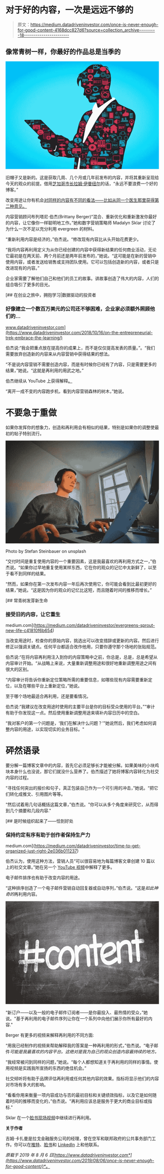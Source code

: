 # 对于好的内容，一次是远远不够的

> 原文：<https://medium.datadriveninvestor.com/once-is-never-enough-for-good-content-4168dcc827d6?source=collection_archive---------18----------------------->

## 像常青树一样，你最好的作品总是当季的

![](img/419e07f8369e70118760491d6ca30153.png)

旧帽子又是新的。这是获取几周、几个月或几年前发布的内容，并将其重新呈现给今天的观众的前提。借用[芝加哥市长拉姆·伊曼纽尔](https://www.youtube.com/watch?v=Pb-YuhFWCr4)的话，“永远不要浪费一个好的博客。”

改变用途让你有机会[对同样的内容有不同的看法——比如从同一个医生那里获得第二种意见。](https://www.datadriveninvestor.com/2019/02/01/evergreens-sprout-new-life/)

内容营销顾问布列塔尼·伯杰(Brittany Berger)“混合、重新优化和重新激发你最好的内容，让它像你一样聪明地工作。”她和数字营销策略师 Madalyn Sklar 讨论了为什么一次不足以充分利用 evergreen 的材料。

“重新利用内容是经济的，”伯杰说。“修改现有内容比从头开始花费更少。

“我将内容再利用定义为从你已经创建的内容中获得新结果的任何商业活动，无论它最初是在两天前、两个月前还是两年前发布的，”她说。“这可能是在新的营销中使用内容，或者发送给销售或支持团队使用。它可以包括创造新的内容，或者只是改进现有的内容。”

企业家需要了解他们自己和他们的员工的故事。讲故事创造了伟大的内容，人们的组合吸引了更多的目光。

[](https://www.datadriveninvestor.com/2018/10/16/on-the-entrepreneurial-trek-embrace-the-learning/) [## 在创业之旅中，拥抱学习|数据驱动的投资者

### 好像建立一个数百万美元的公司还不够困难，企业家必须额外照顾他们的…

www.datadriveninvestor.com](https://www.datadriveninvestor.com/2018/10/16/on-the-entrepreneurial-trek-embrace-the-learning/) 

伯杰说:“我会把重点放在提高你的成果上，而不是仅仅提高发表的质量。”。“我们需要放弃创造新的内容来从内容营销中获得结果的想法。

“不是说内容营销不需要创造内容，而是有时候你已经有了内容，只是需要更多的结果，”她说。“这就是再利用的用武之地。”

伯杰继续从 YouTube 上获得解释[。](https://www.youtube.com/watch?v=hAHUxDuy-Ws)

“离开一成不变的内容跑步机，看到内容营销森林的树木，”她说。

# 不要急于重做

如果你发挥你的想象力，创造和再利用会有相似的结果，特别是如果你的调整使最初的帖子特别流行。

![](img/b96baf0f7c817e0eb344a8ee2e02aafc.png)

Photo by Stefan Steinbauer on unsplash

“交付时间是重复使用内容的一个重要因素，这是我最喜欢的再利用方式之一，”伯杰说。“如果你过早地重复使用某样东西，它在你的观众的记忆中太新鲜了，以至于看不到同样的结果。

“然而，如果你在第一次发布内容一年后再次使用它，你可能会看到比最初更好的结果，”她说。“这是因为你的观众的记忆比这短，而且随着时间的推移而增长。”

[](https://medium.com/datadriveninvestor/evergreens-sprout-new-life-c41810f6b654) [## 常青树发芽新生命

### 接受旧的内容，让它重生

medium.com](https://medium.com/datadriveninvestor/evergreens-sprout-new-life-c41810f6b654) 

当改变用途时，检查你的原始内容，挑选出可以改变措辞或更新的内容。然后进行修正以强调关键点。任何平台都适合改作他用，只要你遵守那个场地的张贴规范。

伯杰说:“在将内容再利用注入到你的内容策略中之前，你总是，总是，总是希望从内容审计开始。“从战略上来说，大量重新调整用途和很好地重新调整用途之间有很大的区别。

“内容审计将告诉你重新定位策略所需的重要信息，如哪些现有内容需要重新定位，以及在哪些平台上重新定位，”她说。

至于哪个场地最适合再利用，还是要看情况。

伯杰说:“我建议在改变用途时使用的主要平台是你的目标受众使用的平台。”“审计有助于你发现这一点。然后使用重新调整用途来填补内容日历中的空白。

“我对客户的第一个问题是，‘我们在解决什么问题？’”她说然后，我们考虑如何调整内容的用途，以实现切实的业务目标。"

# 砰然语录

要分解一篇博客文章中的内容，首先它必须足够长才能被分解。如果美味的小块鸡块本身什么也没说，那它们就没什么营养了。伯杰描述了她将博客内容转化为社交内容的过程。

“寻找任何突出的报价和句子，真正包装自己作为一个可引用的冲击，”她说。“把它们转化成推文、引用图片等等。

“然后试着用几句话概括这篇文章，”伯杰说。"你可以从多个角度来研究它，从而得到几个摘要和几段内容."

[](https://medium.com/datadriveninvestor/time-to-get-organized-just-right-2e036b011237) [## 是时候组织起来了——恰到好处

### 保持约定有序有助于创作者保持生产力

medium.com](https://medium.com/datadriveninvestor/time-to-get-organized-just-right-2e036b011237) 

伯杰认为，使用这种方法，营销人员“可以很容易地为每篇博客文章创建 10 篇以上的社交文章。”她在另一个 [YouTube 视频](https://www.youtube.com/watch?v=sb2hzcMDNsg)中解释了更多。

电子邮件排序也有助于改变内容的用途。

“这种排序创造了一个电子邮件营销自动回复器或自动序列，”伯杰说。“这是*如此神奇的*再利用内容。

![](img/a03a43423f5fca073921f5834fb1d492.png)

“新订户——以及一般的电子邮件订阅者——是你最投入、最热情的受众，”她说。"基于再利用的电子邮件序列让你在一个系列中向他们展示你所有最好的内容."

Berger 有更多的视频来解释再利用的不同方面:

“用我已经制作的视频来帮助解释我的答案是一种再利用的形式，”伯杰说。“电子邮件*可能是我最喜欢的内容平台。这绝对是我为自己的观众创造内容最持续的地方。*

“我经常被问到同样的问题，”她说。“每个人都想知道关于再利用的同样的事情。使用视频是实践我所宣扬的东西的绝佳机会。”

社交倾听将有助于品牌评估再利用或任何其他内容的效果。指标将显示他们的内容对市场有多大的影响。

“看看你用来衡量一项内容成功与否的最初目标和关键绩效指标，以及它是如何随着时间的推移而变化的，”伯杰说。"再利用应该总是服务于更大的商业目标或指标."

Sklar 在一个[脸书现场视频](https://www.facebook.com/manage.soc/videos/262977087990387/)中继续进行再利用。

**关于作者**

吉姆·卡扎曼是拉戈金融服务公司的经理，曾在空军和联邦政府的公共事务部门工作。你可以在[推特](https://twitter.com/JKatzaman?source=post_page---------------------------)、[脸书](https://www.facebook.com/jim.katzaman?source=post_page---------------------------)和 [LinkedIn](https://www.linkedin.com/in/jim-katzaman-33641b21/?source=post_page---------------------------) 上和他联系。

*原载于 2019 年 8 月 6 日*[*https://www.datadriveninvestor.com*](https://www.datadriveninvestor.com/2019/08/06/once-is-never-enough-for-good-content/)*。*
